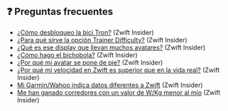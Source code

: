 ## :question: Preguntas frecuentes

- [¿Cómo desbloqueo la bici Tron?](https://zwiftinsider.com/unlock-the-tron-bike-in-zwift/) (Zwift Insider)
- [¿Para qué sirve la opción Trainer Difficulty?](https://zwiftinsider.com/using-the-trainer-difficulty-setting-in-zwift/) (Zwift Insider)
- [¿Qué es ese display que llevan muchos avatares?](https://zwiftinsider.com/workout-hud/) (Zwift Insider)
- [¿Cómo hago el bichobola?](https://zwiftinsider.com/supertuck/) (Zwift Insider)
- [¿Por qué mi avatar se pone de pie?](https://zwiftinsider.com/stand-up/) (Zwift Insider)
- [¿Por qué mi velocidad en Zwift es superior que en la vida real?](https://zwiftinsider.com/zwift-speeds/) (Zwift Insider)
- [Mi Garmin/Wahoo indica datos diferentes a Zwift](https://zwiftinsider.com/garmin-zwift-distance/) (Zwift Insider)
- [Me han ganado corredores con un valor de W/Kg menor al mío](https://zwiftinsider.com/lower-wkg/) (Zwift Insider) 
